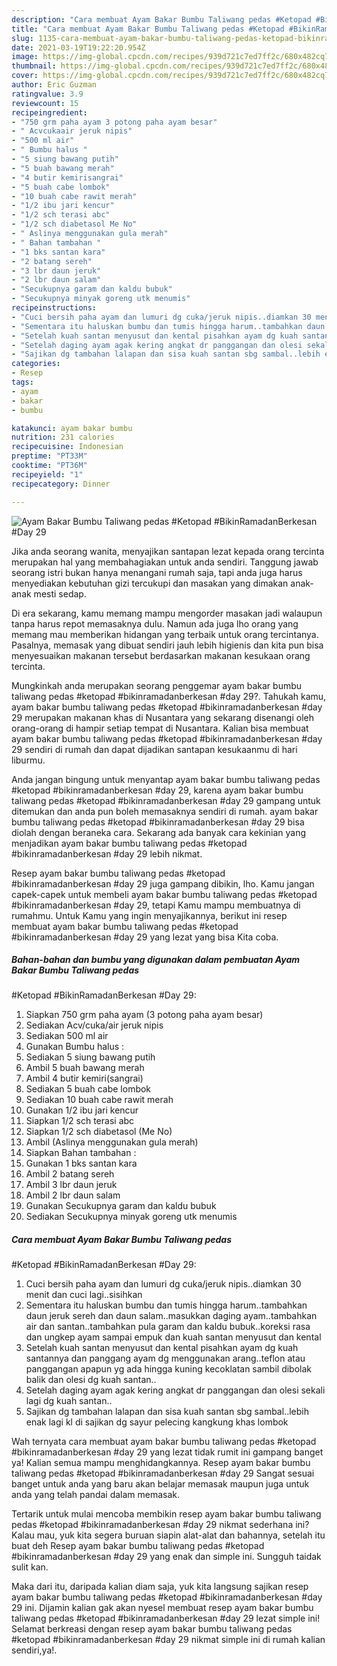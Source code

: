 ```yaml
---
description: "Cara membuat Ayam Bakar Bumbu Taliwang pedas #Ketopad #BikinRamadanBerkesan #Day 29 Sederhana dan Mudah Dibuat"
title: "Cara membuat Ayam Bakar Bumbu Taliwang pedas #Ketopad #BikinRamadanBerkesan #Day 29 Sederhana dan Mudah Dibuat"
slug: 1135-cara-membuat-ayam-bakar-bumbu-taliwang-pedas-ketopad-bikinramadanberkesan-day-29-sederhana-dan-mudah-dibuat
date: 2021-03-19T19:22:20.954Z
image: https://img-global.cpcdn.com/recipes/939d721c7ed7ff2c/680x482cq70/ayam-bakar-bumbu-taliwang-pedas-ketopad-bikinramadanberkesan-day-29-foto-resep-utama.jpg
thumbnail: https://img-global.cpcdn.com/recipes/939d721c7ed7ff2c/680x482cq70/ayam-bakar-bumbu-taliwang-pedas-ketopad-bikinramadanberkesan-day-29-foto-resep-utama.jpg
cover: https://img-global.cpcdn.com/recipes/939d721c7ed7ff2c/680x482cq70/ayam-bakar-bumbu-taliwang-pedas-ketopad-bikinramadanberkesan-day-29-foto-resep-utama.jpg
author: Eric Guzman
ratingvalue: 3.9
reviewcount: 15
recipeingredient:
- "750 grm paha ayam 3 potong paha ayam besar"
- " Acvcukaair jeruk nipis"
- "500 ml air"
- " Bumbu halus "
- "5 siung bawang putih"
- "5 buah bawang merah"
- "4 butir kemirisangrai"
- "5 buah cabe lombok"
- "10 buah cabe rawit merah"
- "1/2 ibu jari kencur"
- "1/2 sch terasi abc"
- "1/2 sch diabetasol Me No"
- " Aslinya menggunakan gula merah"
- " Bahan tambahan "
- "1 bks santan kara"
- "2 batang sereh"
- "3 lbr daun jeruk"
- "2 lbr daun salam"
- "Secukupnya garam dan kaldu bubuk"
- "Secukupnya minyak goreng utk menumis"
recipeinstructions:
- "Cuci bersih paha ayam dan lumuri dg cuka/jeruk nipis..diamkan 30 menit dan cuci lagi..sisihkan"
- "Sementara itu haluskan bumbu dan tumis hingga harum..tambahkan daun jeruk sereh dan daun salam..masukkan daging ayam..tambahkan air dan santan..tambahkan pula garam dan kaldu bubuk..koreksi rasa dan ungkep ayam sampai empuk dan kuah santan menyusut dan kental"
- "Setelah kuah santan menyusut dan kental pisahkan ayam dg kuah santannya dan panggang ayam dg menggunakan arang..teflon atau panggangan apapun yg ada hingga kuning kecoklatan sambil dibolak balik dan olesi dg kuah santan.."
- "Setelah daging ayam agak kering angkat dr panggangan dan olesi sekali lagi dg kuah santan.."
- "Sajikan dg tambahan lalapan dan sisa kuah santan sbg sambal..lebih enak lagi kl di sajikan dg sayur pelecing kangkung khas lombok"
categories:
- Resep
tags:
- ayam
- bakar
- bumbu

katakunci: ayam bakar bumbu 
nutrition: 231 calories
recipecuisine: Indonesian
preptime: "PT33M"
cooktime: "PT36M"
recipeyield: "1"
recipecategory: Dinner

---
```



![Ayam Bakar Bumbu Taliwang pedas
#Ketopad
#BikinRamadanBerkesan
#Day 29](https://img-global.cpcdn.com/recipes/939d721c7ed7ff2c/680x482cq70/ayam-bakar-bumbu-taliwang-pedas-ketopad-bikinramadanberkesan-day-29-foto-resep-utama.jpg)

Jika anda seorang wanita, menyajikan santapan lezat kepada orang tercinta merupakan hal yang membahagiakan untuk anda sendiri. Tanggung jawab seorang istri bukan hanya menangani rumah saja, tapi anda juga harus menyediakan kebutuhan gizi tercukupi dan masakan yang dimakan anak-anak mesti sedap.

Di era  sekarang, kamu memang mampu mengorder masakan jadi walaupun tanpa harus repot memasaknya dulu. Namun ada juga lho orang yang memang mau memberikan hidangan yang terbaik untuk orang tercintanya. Pasalnya, memasak yang dibuat sendiri jauh lebih higienis dan kita pun bisa menyesuaikan makanan tersebut berdasarkan makanan kesukaan orang tercinta. 



Mungkinkah anda merupakan seorang penggemar ayam bakar bumbu taliwang pedas
#ketopad
#bikinramadanberkesan
#day 29?. Tahukah kamu, ayam bakar bumbu taliwang pedas
#ketopad
#bikinramadanberkesan
#day 29 merupakan makanan khas di Nusantara yang sekarang disenangi oleh orang-orang di hampir setiap tempat di Nusantara. Kalian bisa membuat ayam bakar bumbu taliwang pedas
#ketopad
#bikinramadanberkesan
#day 29 sendiri di rumah dan dapat dijadikan santapan kesukaanmu di hari liburmu.

Anda jangan bingung untuk menyantap ayam bakar bumbu taliwang pedas
#ketopad
#bikinramadanberkesan
#day 29, karena ayam bakar bumbu taliwang pedas
#ketopad
#bikinramadanberkesan
#day 29 gampang untuk ditemukan dan anda pun boleh memasaknya sendiri di rumah. ayam bakar bumbu taliwang pedas
#ketopad
#bikinramadanberkesan
#day 29 bisa diolah dengan beraneka cara. Sekarang ada banyak cara kekinian yang menjadikan ayam bakar bumbu taliwang pedas
#ketopad
#bikinramadanberkesan
#day 29 lebih nikmat.

Resep ayam bakar bumbu taliwang pedas
#ketopad
#bikinramadanberkesan
#day 29 juga gampang dibikin, lho. Kamu jangan capek-capek untuk membeli ayam bakar bumbu taliwang pedas
#ketopad
#bikinramadanberkesan
#day 29, tetapi Kamu mampu membuatnya di rumahmu. Untuk Kamu yang ingin menyajikannya, berikut ini resep membuat ayam bakar bumbu taliwang pedas
#ketopad
#bikinramadanberkesan
#day 29 yang lezat yang bisa Kita coba.

<!--inarticleads1-->

##### Bahan-bahan dan bumbu yang digunakan dalam pembuatan Ayam Bakar Bumbu Taliwang pedas
#Ketopad
#BikinRamadanBerkesan
#Day 29:

1. Siapkan 750 grm paha ayam (3 potong paha ayam besar)
1. Sediakan  Acv/cuka/air jeruk nipis
1. Sediakan 500 ml air
1. Gunakan  Bumbu halus :
1. Sediakan 5 siung bawang putih
1. Ambil 5 buah bawang merah
1. Ambil 4 butir kemiri(sangrai)
1. Sediakan 5 buah cabe lombok
1. Sediakan 10 buah cabe rawit merah
1. Gunakan 1/2 ibu jari kencur
1. Siapkan 1/2 sch terasi abc
1. Siapkan 1/2 sch diabetasol (Me No)
1. Ambil  (Aslinya menggunakan gula merah)
1. Siapkan  Bahan tambahan :
1. Gunakan 1 bks santan kara
1. Ambil 2 batang sereh
1. Ambil 3 lbr daun jeruk
1. Ambil 2 lbr daun salam
1. Gunakan Secukupnya garam dan kaldu bubuk
1. Sediakan Secukupnya minyak goreng utk menumis




<!--inarticleads2-->

##### Cara membuat Ayam Bakar Bumbu Taliwang pedas
#Ketopad
#BikinRamadanBerkesan
#Day 29:

1. Cuci bersih paha ayam dan lumuri dg cuka/jeruk nipis..diamkan 30 menit dan cuci lagi..sisihkan
1. Sementara itu haluskan bumbu dan tumis hingga harum..tambahkan daun jeruk sereh dan daun salam..masukkan daging ayam..tambahkan air dan santan..tambahkan pula garam dan kaldu bubuk..koreksi rasa dan ungkep ayam sampai empuk dan kuah santan menyusut dan kental
1. Setelah kuah santan menyusut dan kental pisahkan ayam dg kuah santannya dan panggang ayam dg menggunakan arang..teflon atau panggangan apapun yg ada hingga kuning kecoklatan sambil dibolak balik dan olesi dg kuah santan..
1. Setelah daging ayam agak kering angkat dr panggangan dan olesi sekali lagi dg kuah santan..
1. Sajikan dg tambahan lalapan dan sisa kuah santan sbg sambal..lebih enak lagi kl di sajikan dg sayur pelecing kangkung khas lombok




Wah ternyata cara membuat ayam bakar bumbu taliwang pedas
#ketopad
#bikinramadanberkesan
#day 29 yang lezat tidak rumit ini gampang banget ya! Kalian semua mampu menghidangkannya. Resep ayam bakar bumbu taliwang pedas
#ketopad
#bikinramadanberkesan
#day 29 Sangat sesuai banget untuk anda yang baru akan belajar memasak maupun juga untuk anda yang telah pandai dalam memasak.

Tertarik untuk mulai mencoba membikin resep ayam bakar bumbu taliwang pedas
#ketopad
#bikinramadanberkesan
#day 29 nikmat sederhana ini? Kalau mau, yuk kita segera buruan siapin alat-alat dan bahannya, setelah itu buat deh Resep ayam bakar bumbu taliwang pedas
#ketopad
#bikinramadanberkesan
#day 29 yang enak dan simple ini. Sungguh taidak sulit kan. 

Maka dari itu, daripada kalian diam saja, yuk kita langsung sajikan resep ayam bakar bumbu taliwang pedas
#ketopad
#bikinramadanberkesan
#day 29 ini. Dijamin kalian gak akan nyesel membuat resep ayam bakar bumbu taliwang pedas
#ketopad
#bikinramadanberkesan
#day 29 lezat simple ini! Selamat berkreasi dengan resep ayam bakar bumbu taliwang pedas
#ketopad
#bikinramadanberkesan
#day 29 nikmat simple ini di rumah kalian sendiri,ya!.

